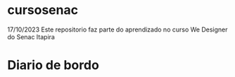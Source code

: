 # cursosenac

17/10/2023 Este repositorio faz parte do aprendizado no curso We Designer do Senac Itapira

# Diario de bordo
